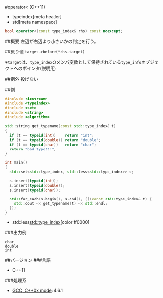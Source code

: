 #operator< (C++11)
* typeindex[meta header]
* std[meta namespace]

```cpp
bool operator<(const type_index& rhs) const noexcept;
```

##概要
左辺が右辺より小さいかの判定を行う。


##戻り値
`target->before(*rhs.target)`

※`target`は、`type_index`のメンバ変数として保持されている`type_info`オブジェクトへのポインタ(説明用)


##例外
投げない


##例
```cpp
#include <iostream>
#include <typeindex>
#include <set>
#include <string>
#include <algorithm>

std::string get_typename(const std::type_index& t)
{
  if (t == typeid(int))    return "int";
  if (t == typeid(double)) return "double";
  if (t == typeid(char))   return "char";
  return "bad type!!!";
}

int main()
{
  std::set<std::type_index, std::less<std::type_index>> s;

  s.insert(typeid(int));
  s.insert(typeid(double));
  s.insert(typeid(char));

  std::for_each(s.begin(), s.end(), [](const std::type_index& t) {
    std::cout << get_typename(t) << std::endl;
  });
}
```
* std::less<std::type_index>[color ff0000]

###出力例
```
char
double
int
```

##バージョン
###言語
- C++11

###処理系
- [GCC, C++0x mode](/implementation.md#gcc): 4.6.1

